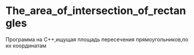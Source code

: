 # The_area_of_intersection_of_rectangles
Программа на C++,ищущая площадь пересечения прямоугольников,по их координатам
